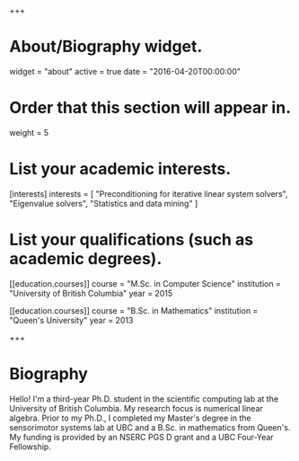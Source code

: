 +++
# About/Biography widget.
widget = "about"
active = true
date = "2016-04-20T00:00:00"

# Order that this section will appear in.
weight = 5

# List your academic interests.
[interests]
  interests = [
    "Preconditioning for iterative linear system solvers",
    "Eigenvalue solvers",
    "Statistics and data mining"
  ]

# List your qualifications (such as academic degrees).

[[education.courses]]
  course = "M.Sc. in Computer Science"
  institution = "University of British Columbia"
  year = 2015

[[education.courses]]
  course = "B.Sc. in Mathematics"
  institution = "Queen's University"
  year = 2013
 
+++

# Biography

Hello! I'm a third-year Ph.D. student in the scientific computing lab at the University of British Columbia. My research focus is numerical linear algebra. Prior to my Ph.D., I completed my Master's degree in the sensorimotor systems lab at UBC and a B.Sc. in mathematics from Queen's. My funding is provided by an NSERC PGS D grant and a UBC Four-Year Fellowship.